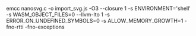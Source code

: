emcc nanosvg.c -o import_svg.js -O3 --closure 1 -s ENVIRONMENT='shell' -s WASM_OBJECT_FILES=0 --llvm-lto 1 -s ERROR_ON_UNDEFINED_SYMBOLS=0 -s ALLOW_MEMORY_GROWTH=1 -fno-rtti -fno-exceptions
